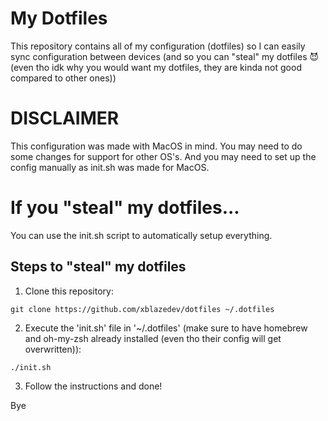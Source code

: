 # My Dotfiles
This repository contains all of my configuration (dotfiles) so I can easily sync configuration between devices (and so you can "steal" my dotfiles 😈 (even tho idk why you would want my dotfiles, they are kinda not good compared to other ones))

# DISCLAIMER
This configuration was made with MacOS in mind. You may need to do some changes for support for other OS's. And you may need to set up the config manually as init.sh was made for MacOS.

# If you "steal" my dotfiles...
You can use the init.sh script to automatically setup everything.

## Steps to "steal" my dotfiles
1. Clone this repository:
```
git clone https://github.com/xblazedev/dotfiles ~/.dotfiles
```
2. Execute the 'init.sh' file in '~/.dotfiles' (make sure to have homebrew and oh-my-zsh already installed (even tho their config will get overwritten)):
```
./init.sh
```
3. Follow the instructions and done!

Bye
